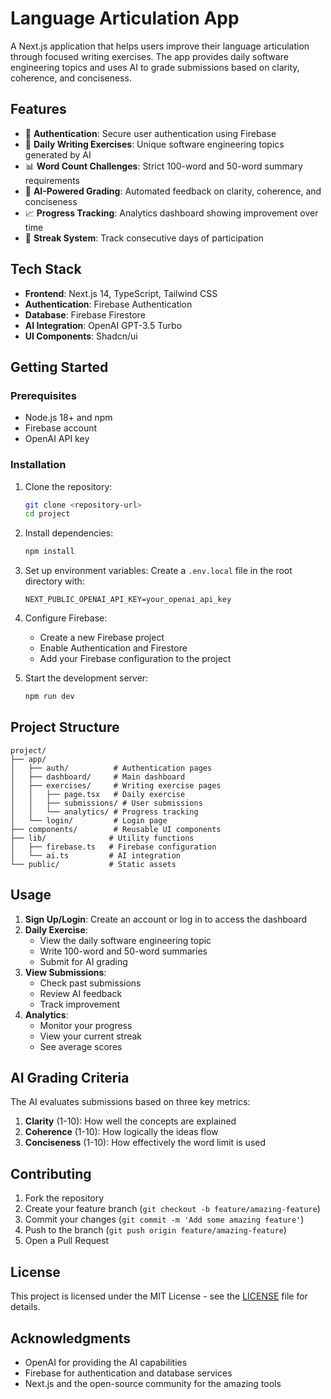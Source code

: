 # Language Articulation App

A Next.js application that helps users improve their language articulation through focused writing exercises. The app provides daily software engineering topics and uses AI to grade submissions based on clarity, coherence, and conciseness.

## Features

- 🔐 **Authentication**: Secure user authentication using Firebase
- 📝 **Daily Writing Exercises**: Unique software engineering topics generated by AI
- 📊 **Word Count Challenges**: Strict 100-word and 50-word summary requirements
- 🤖 **AI-Powered Grading**: Automated feedback on clarity, coherence, and conciseness
- 📈 **Progress Tracking**: Analytics dashboard showing improvement over time
- 🎯 **Streak System**: Track consecutive days of participation

## Tech Stack

- **Frontend**: Next.js 14, TypeScript, Tailwind CSS
- **Authentication**: Firebase Authentication
- **Database**: Firebase Firestore
- **AI Integration**: OpenAI GPT-3.5 Turbo
- **UI Components**: Shadcn/ui

## Getting Started

### Prerequisites

- Node.js 18+ and npm
- Firebase account
- OpenAI API key

### Installation

1. Clone the repository:
   ```bash
   git clone <repository-url>
   cd project
   ```

2. Install dependencies:
   ```bash
   npm install
   ```

3. Set up environment variables:
   Create a `.env.local` file in the root directory with:
   ```
   NEXT_PUBLIC_OPENAI_API_KEY=your_openai_api_key
   ```

4. Configure Firebase:
   - Create a new Firebase project
   - Enable Authentication and Firestore
   - Add your Firebase configuration to the project

5. Start the development server:
   ```bash
   npm run dev
   ```

## Project Structure

```
project/
├── app/
│   ├── auth/          # Authentication pages
│   ├── dashboard/     # Main dashboard
│   ├── exercises/     # Writing exercise pages
│   │   ├── page.tsx   # Daily exercise
│   │   ├── submissions/ # User submissions
│   │   └── analytics/ # Progress tracking
│   └── login/         # Login page
├── components/        # Reusable UI components
├── lib/              # Utility functions
│   ├── firebase.ts   # Firebase configuration
│   └── ai.ts         # AI integration
└── public/           # Static assets
```

## Usage

1. **Sign Up/Login**: Create an account or log in to access the dashboard
2. **Daily Exercise**: 
   - View the daily software engineering topic
   - Write 100-word and 50-word summaries
   - Submit for AI grading
3. **View Submissions**: 
   - Check past submissions
   - Review AI feedback
   - Track improvement
4. **Analytics**: 
   - Monitor your progress
   - View your current streak
   - See average scores

## AI Grading Criteria

The AI evaluates submissions based on three key metrics:

1. **Clarity** (1-10): How well the concepts are explained
2. **Coherence** (1-10): How logically the ideas flow
3. **Conciseness** (1-10): How effectively the word limit is used

## Contributing

1. Fork the repository
2. Create your feature branch (`git checkout -b feature/amazing-feature`)
3. Commit your changes (`git commit -m 'Add some amazing feature'`)
4. Push to the branch (`git push origin feature/amazing-feature`)
5. Open a Pull Request

## License

This project is licensed under the MIT License - see the [LICENSE](LICENSE) file for details.

## Acknowledgments

- OpenAI for providing the AI capabilities
- Firebase for authentication and database services
- Next.js and the open-source community for the amazing tools
